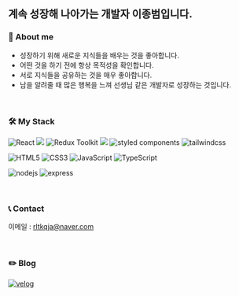 ## 계속 성장해 나아가는 개발자 **이종범**입니다.

### 🤗 About me
- 성장하기 위해 새로운 지식들을 배우는 것을 좋아합니다.
- 어떤 것을 하기 전에 항상 목적성을 확인합니다.
- 서로 지식들을 공유하는 것을 매우 좋아합니다.
- 남을 알려줄 때 많은 행복을 느껴 선생님 같은 개발자로 성장하는 것입니다.

<br />

### 🛠 My Stack
<img alt="React" src ="https://img.shields.io/badge/React-61DAFB.svg?&style=for-the-badge&logo=React&logoColor=white"/> <img src="https://img.shields.io/badge/recoil-3578E5?style=for-the-badge&logo=recoil&logoColor=white" /> <img alt="Redux Toolkit" src ="https://img.shields.io/badge/Redux Toolkit-764ABC.svg?&style=for-the-badge&logo=Redux&logoColor=white"/> <img src="https://img.shields.io/badge/react query-FF4154?style=for-the-badge&logo=reactquery&logoColor=white" /> <img alt="styled components" src ="https://img.shields.io/badge/styled components-DB7093.svg?&style=for-the-badge&logo=styled-components&logoColor=white"/> <img alt="tailwindcss" src ="https://img.shields.io/badge/tailwindcss-06B6D4.svg?&style=for-the-badge&logo=tailwindcss&logoColor=white"/>

<img alt="HTML5" src ="https://img.shields.io/badge/HTML5-E34F26.svg?&style=for-the-badge&logo=HTML5&logoColor=white"/> <img alt="CSS3" src ="https://img.shields.io/badge/CSS3-1572B6.svg?&style=for-the-badge&logo=CSS3&logoColor=white"/> <img alt="JavaScript" src ="https://img.shields.io/badge/JavaScript-F7DF1E.svg?&style=for-the-badge&logo=JavaScript&logoColor=white"/>
<img alt="TypeScript" src ="https://img.shields.io/badge/TypeScript-3178C6.svg?&style=for-the-badge&logo=TypeScript&logoColor=white"/>

<img alt="nodejs" src ="https://img.shields.io/badge/nodejs-339933.svg?&style=for-the-badge&logo=nodedotjs&logoColor=white"/> <img alt="express" src ="https://img.shields.io/badge/express-000000.svg?&style=for-the-badge&logo=express&logoColor=white"/>

<br />

### 📞 Contact
이메일 : rltkqja@naver.com

<br />

### ✏️ Blog
<a href="https://velog.io/@rltkqja/posts"><img alt="velog" src="https://img.shields.io/badge/velog-20C997.svg?&style=for-the-badge&logo=velog&logoColor=white" /></a>
